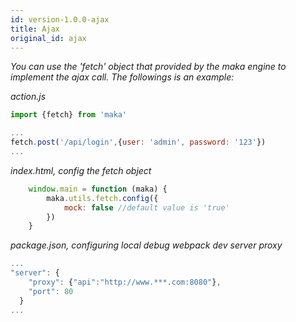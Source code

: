 ```yaml
---
id: version-1.0.0-ajax
title: Ajax
original_id: ajax
---
```

*You can use the 'fetch' object that provided by the maka engine to implement the ajax call. The followings is an example:*

*action.js*
```javascript
import {fetch} from 'maka'

...
fetch.post('/api/login',{user: 'admin', password: '123'})
...
```

*index.html, config the fetch object*
```javascript
    window.main = function (maka) {
        maka.utils.fetch.config({
            mock: false //default value is 'true'
        })
    }
```

*package.json, configuring local debug webpack dev server proxy*
```javascript
...
"server": {
    "proxy": {"api":"http://www.***.com:8080"},
    "port": 80
  }
...
```